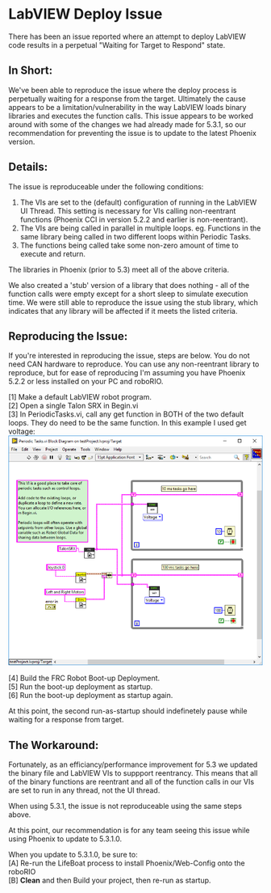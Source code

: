 # LabVIEW Deploy Issue
There has been an issue reported where an attempt to deploy LabVIEW code results in a perpetual "Waiting for Target to Respond" state.

## In Short:

We've been able to reproduce the issue where the deploy process is perpetually waiting for a response from the target.  Ultimately the cause appears to be a limitation/vulnerability in the way LabVIEW loads binary libraries and executes the function calls.  This issue appears to be worked around with some of the changes we had already made for 5.3.1, so our recommendation for preventing the issue is to update to the latest Phoenix version.

## Details:

The issue is reproduceable under the following conditions:

1. The VIs are set to the (default) configuration of running in the LabVIEW UI Thread.  This setting is necessary for VIs calling non-reentrant functions (Phoenix CCI in version 5.2.2 and earlier is non-reentrant).
2. The VIs are being called in parallel in multiple loops.  eg. Functions in the same library being called in two different loops within Periodic Tasks.
3. The functions being called take some non-zero amount of time to execute and return.

The libraries in Phoenix (prior to 5.3) meet all of the above criteria.  

We also created a 'stub' version of a library that does nothing - all of the function calls were empty except for a short sleep to simulate execution time.  We were still able to reproduce the issue using the stub library, which indicates that any library will be affected if it meets the listed criteria.

## Reproducing the Issue:

If you're interested in reproducing the issue, steps are below.  You do not need CAN hardware to reproduce.
You can use any non-reentrant library to reproduce, but for ease of reproducing I'm assuming you have Phoenix 5.2.2 or less installed on your PC and roboRIO.

[1] Make a default LabVIEW robot program.  
[2] Open a single Talon SRX in Begin.vi  
[3] In PeriodicTasks.vi, call any get function in BOTH of the two default loops.  They do need to be the same function.  In this example I used get voltage:  
![](images/LabVIEW-Deploy-Issue_PeriodicTasks.png)  

[4] Build the FRC Robot Boot-up Deployment.  
[5] Run the boot-up deployment as startup.  
[6] Run the boot-up deployment as startup again.  

At this point, the second run-as-startup should indefinetely pause while waiting for a response from target.

## The Workaround:

Fortunately, as an efficiancy/performance improvement for 5.3 we updated the binary file and LabVIEW VIs to suppport reentrancy.  This means that all of the binary functions are reentrant and all of the function calls in our VIs are set to run in any thread, not the UI thread.

When using 5.3.1, the issue is not reproduceable using the same steps above.

At this point, our recommendation is for any team seeing this issue while using Phoenix to update to 5.3.1.0.

When you update to 5.3.1.0, be sure to:  
[A] Re-run the LifeBoat process to install Phoenix/Web-Config onto the roboRIO  
[B] **Clean** and then Build your project, then re-run as startup.  
